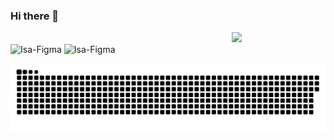### Hi there 👋
<img align='right' src='https://gifer.com/embed/4OKl' width='150'>

<!--
**resendeisabela/resendeisabela** is a ✨ _special_ ✨ repository because its `README.md` (this file) appears on your GitHub profile.

Here are some ideas to get you started:

- 🔭 I’m currently working on ...
- 🌱 I’m currently learning ...
- 👯 I’m looking to collaborate on ...
- 🤔 I’m looking for help with ...
- 💬 Ask me about ...
- 📫 How to reach me: ...
- 😄 Pronouns: ...
- ⚡ Fun fact: ...
-->

<div style="display: inline_block"><br>
  <img align="center" alt="Isa-Figma" height="30" width="40" src="https://cdn.jsdelivr.net/gh/devicons/devicon/icons/figma/figma-original.svg">
  <img align="center" alt="Isa-Figma" height="30" width="40" src="https://cdn.jsdelivr.net/gh/devicons/devicon/icons/c/c-original.svg">
</div>

![Snake animation](https://github.com/resendeisabela/resendeisabela/blob/output/github-contribution-grid-snake.svg)
